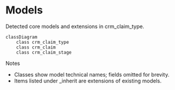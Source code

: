 # Models

Detected core models and extensions in crm_claim_type.

```mermaid
classDiagram
    class crm_claim_type
    class crm_claim
    class crm_claim_stage
```

Notes
- Classes show model technical names; fields omitted for brevity.
- Items listed under _inherit are extensions of existing models.
